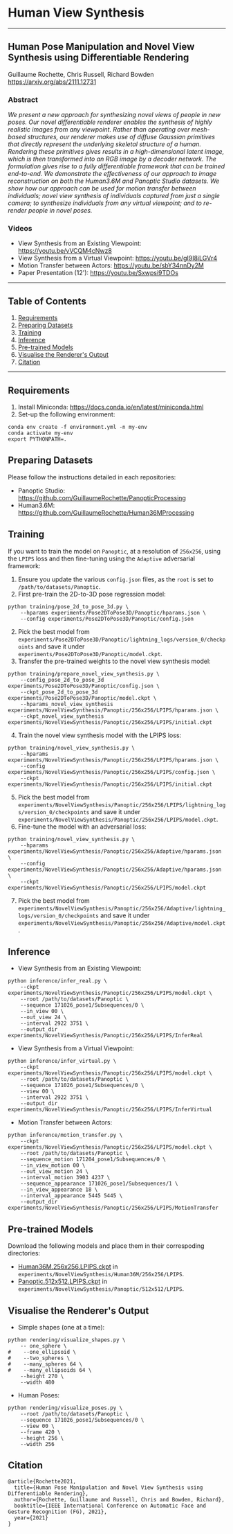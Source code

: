 # Human View Synthesis

---
## Human Pose Manipulation and Novel View Synthesis using Differentiable Rendering

Guillaume Rochette, Chris Russell, Richard Bowden \
https://arxiv.org/abs/2111.12731

### Abstract

*We present a new approach for synthesizing novel views of people in new poses. Our novel differentiable renderer enables the synthesis of highly realistic images from any viewpoint. Rather than operating over mesh-based structures, our renderer makes use of diffuse Gaussian primitives that directly represent the underlying skeletal structure of a human. Rendering these primitives gives results in a high-dimensional latent image, which is then transformed into an RGB image by a decoder network. The formulation gives rise to a fully differentiable framework that can be trained end-to-end. We demonstrate the effectiveness of our approach to image reconstruction on both the Human3.6M and Panoptic Studio datasets. We show how our approach can be used for motion transfer between individuals; novel view synthesis of individuals captured from just a single camera; to synthesize individuals from any virtual viewpoint; and to re-render people in novel poses.*

### Videos

- View Synthesis from an Existing Viewpoint: https://youtu.be/vVCQM4cNwz8
- View Synthesis from a Virtual Viewpoint: https://youtu.be/gI9I8iLGVr4
- Motion Transfer between Actors: https://youtu.be/sbY34nnDy2M
- Paper Presentation (12'): https://youtu.be/Sxwpsi9TDOs

---
## Table of Contents

1. [Requirements](#requirements)
2. [Preparing Datasets](#preparing-datasets)
3. [Training](#training)
4. [Inference](#inference)
5. [Pre-trained Models](#pre-trained-models)
6. [Visualise the Renderer's Output](#visualise-the-renderers-output)
7. [Citation](#citation)

---
## Requirements

1. Install Miniconda: https://docs.conda.io/en/latest/miniconda.html
2. Set-up the following environment:
```
conda env create -f environment.yml -n my-env
conda activate my-env
export PYTHONPATH=.
```

## Preparing Datasets

Please follow the instructions detailed in each repositories:
- Panoptic Studio: https://github.com/GuillaumeRochette/PanopticProcessing
- Human3.6M: https://github.com/GuillaumeRochette/Human36MProcessing

## Training

If you want to train the model on `Panoptic`, at a resolution of `256x256`, using the `LPIPS` loss and then fine-tuning using the `Adaptive` adversarial framework:

1. Ensure you update the various `config.json` files, as the `root` is set to `/path/to/datasets/Panoptic`.
2. First pre-train the 2D-to-3D pose regression model:
```
python training/pose_2d_to_pose_3d.py \
    --hparams experiments/Pose2DToPose3D/Panoptic/hparams.json \
    --config experiments/Pose2DToPose3D/Panoptic/config.json
```
2. Pick the best model from `experiments/Pose2DToPose3D/Panoptic/lightning_logs/version_0/checkpoints` and save it under `experiments/Pose2DToPose3D/Panoptic/model.ckpt`.
3. Transfer the pre-trained weights to the novel view synthesis model:
```
python training/prepare_novel_view_synthesis.py \
    --config_pose_2d_to_pose_3d experiments/Pose2DToPose3D/Panoptic/config.json \
    --ckpt_pose_2d_to_pose_3d experiments/Pose2DToPose3D/Panoptic/model.ckpt \
    --hparams_novel_view_synthesis experiments/NovelViewSynthesis/Panoptic/256x256/LPIPS/hparams.json \
    --ckpt_novel_view_synthesis experiments/NovelViewSynthesis/Panoptic/256x256/LPIPS/initial.ckpt
```
4. Train the novel view synthesis model with the LPIPS loss:
```
python training/novel_view_synthesis.py \
    --hparams experiments/NovelViewSynthesis/Panoptic/256x256/LPIPS/hparams.json \
    --config experiments/NovelViewSynthesis/Panoptic/256x256/LPIPS/config.json \
    --ckpt experiments/NovelViewSynthesis/Panoptic/256x256/LPIPS/initial.ckpt
```
5. Pick the best model from `experiments/NovelViewSynthesis/Panoptic/256x256/LPIPS/lightning_logs/version_0/checkpoints` and save it under `experiments/NovelViewSynthesis/Panoptic/256x256/LPIPS/model.ckpt`.
6. Fine-tune the model with an adversarial loss:
```
python training/novel_view_synthesis.py \
    --hparams experiments/NovelViewSynthesis/Panoptic/256x256/Adaptive/hparams.json \
    --config experiments/NovelViewSynthesis/Panoptic/256x256/Adaptive/hparams.json \
    --ckpt experiments/NovelViewSynthesis/Panoptic/256x256/LPIPS/model.ckpt
```
7. Pick the best model from `experiments/NovelViewSynthesis/Panoptic/256x256/Adaptive/lightning_logs/version_0/checkpoints` and save it under `experiments/NovelViewSynthesis/Panoptic/256x256/Adaptive/model.ckpt`.

## Inference
- View Synthesis from an Existing Viewpoint:
```
python inference/infer_real.py \
    --ckpt experiments/NovelViewSynthesis/Panoptic/256x256/LPIPS/model.ckpt \
    --root /path/to/datasets/Panoptic \
    --sequence 171026_pose1/Subsequences/0 \
    --in_view 00 \
    --out_view 24 \
    --interval 2922 3751 \
    --output_dir experiments/NovelViewSynthesis/Panoptic/256x256/LPIPS/InferReal 
```
- View Synthesis from a Virtual Viewpoint:
```
python inference/infer_virtual.py \
    --ckpt experiments/NovelViewSynthesis/Panoptic/256x256/LPIPS/model.ckpt \
    --root /path/to/datasets/Panoptic \
    --sequence 171026_pose1/Subsequences/0 \
    --view 00 \
    --interval 2922 3751 \
    --output_dir experiments/NovelViewSynthesis/Panoptic/256x256/LPIPS/InferVirtual
```
- Motion Transfer between Actors:
```
python inference/motion_transfer.py \
    --ckpt experiments/NovelViewSynthesis/Panoptic/256x256/LPIPS/model.ckpt \
    --root /path/to/datasets/Panoptic \
    --sequence_motion 171204_pose1/Subsequences/0 \
    --in_view_motion 00 \
    --out_view_motion 24 \
    --interval_motion 3903 4237 \
    --sequence_appearance 171026_pose1/Subsequences/1 \
    --in_view_appearance 18 \
    --interval_appearance 5445 5445 \
    --output_dir experiments/NovelViewSynthesis/Panoptic/256x256/LPIPS/MotionTransfer
```

## Pre-trained Models
Download the following models and place them in their correspoding directories:
- [Human36M.256x256.LPIPS.ckpt](https://github.com/GuillaumeRochette/HumanViewSynthesis/releases/download/v0.0.1-alpha/Human36M.256x256.LPIPS.ckpt) in
`experiments/NovelViewSynthesis/Human36M/256x256/LPIPS`.
- [Panoptic.512x512.LPIPS.ckpt](https://github.com/GuillaumeRochette/HumanViewSynthesis/releases/download/v0.0.1-alpha/Panoptic.512x512.LPIPS.ckpt) in `experiments/NovelViewSynthesis/Panoptic/512x512/LPIPS`.

## Visualise the Renderer's Output

- Simple shapes (one at a time):
```
python rendering/visualize_shapes.py \
    -- one_sphere \
#    --one_ellipsoid \
#    --two_spheres \
#    --many_spheres 64 \
#    --many_ellipsoids 64 \
    --height 270 \
    --width 480
```
- Human Poses:
```
python rendering/visualize_poses.py \
    --root /path/to/datasets/Panoptic \
    --sequence 171026_pose1/Subsequences/0 \
    --view 00 \
    --frame 420 \
    --height 256 \
    --width 256
```

## Citation
```
@article{Rochette2021,
  title={Human Pose Manipulation and Novel View Synthesis using Differentiable Rendering},
  author={Rochette, Guillaume and Russell, Chris and Bowden, Richard},
  booktitle={IEEE International Conference on Automatic Face and Gesture Recognition (FG), 2021},
  year={2021}
}
```
